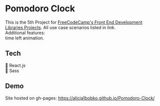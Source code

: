 # Pomodoro Clock

This is the 5th Project for [FreeCodeCamp's Front End Development Libraries Projects](https://www.freecodecamp.org/learn/front-end-development-libraries/front-end-development-libraries-projects/build-a-25--5-clock). All use case scenarios listed in link. <br>
Additional features: <br>
time left animation.

## Tech 

🚀 React.js <br>
🚀 Sass  <br>

## Demo

Site hosted on gh-pages: https://alicja1bobko.github.io/Pomodoro-Clock/
